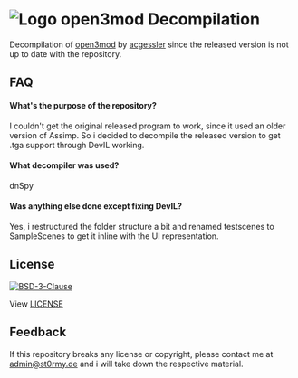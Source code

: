 
# ![Logo](https://raw.githubusercontent.com/acgessler/open3mod/refs/heads/master/open3mod/app_icon.ico) open3mod Decompilation

Decompilation of [open3mod](https://github.com/acgessler/open3mod) by [acgessler](https://github.com/acgessler) since the released version is not up to date with the repository.



## FAQ

#### What's the purpose of the repository?

I couldn't get the original released program to work, since it used an older version of Assimp. So i decided to decompile the released version to get .tga support through DevIL working. 

#### What decompiler was used?

dnSpy

#### Was anything else done except fixing DevIL?

Yes, i restructured the folder structure a bit and renamed testscenes to SampleScenes to get it inline with the UI representation.
## License
[![BSD-3-Clause](https://img.shields.io/badge/license-BSD--3--Clause-blue)](https://opensource.org/license/bsd-3-clause)

View [LICENSE](https://github.com/St0rmy95/open3mod_decomp/blob/master/LICENSE)

## Feedback

If this repository breaks any license or copyright, please contact me at admin@st0rmy.de and i will take down the respective material.

